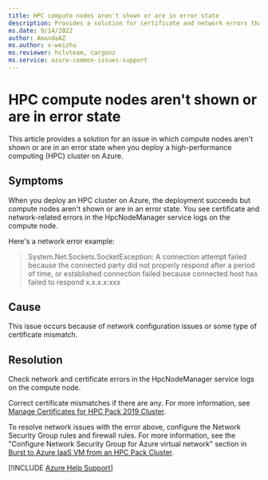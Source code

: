 ```yaml
--- 
title: HPC compute nodes aren't shown or are in error state
description: Provides a solution for certificate and network errors that occur when you deploy an HPC Pack cluster on Azure.
ms.date: 9/14/2022
author: AmandaAZ
ms.author: v-weizhu
ms.reviewer: hclvteam, cargonz
ms.service: azure-common-issues-support
---
```

# HPC compute nodes aren't shown or are in error state

This article provides a solution for an issue in which compute nodes aren't shown or are in an error state when you deploy a high-performance computing (HPC) cluster on Azure.

## Symptoms

When you deploy an HPC cluster on Azure, the deployment succeeds but compute nodes aren't shown or are in an error state. You see certificate and network-related errors in the HpcNodeManager service logs on the compute node.

Here's a network error example:

> System.Net.Sockets.SocketException: A connection attempt failed because the connected party did not properly respond after a period of time, or established connection failed because connected host has failed to respond x.x.x.x:xxx

## Cause

This issue occurs because of network configuration issues or some type of certificate mismatch.

## Resolution

Check network and certificate errors in the HpcNodeManager service logs on the compute node.

Correct certificate mismatches if there are any. For more information, see [Manage Certificates for HPC Pack 2019 Cluster](/powershell/high-performance-computing/manage-hpc-pack-certificates).

To resolve network issues with the error above, configure the Network Security Group rules and firewall rules. For more information, see the "Configure Network Security Group for Azure virtual network" section in [Burst to Azure IaaS VM from an HPC Pack Cluster](/powershell/high-performance-computing/hpcpack-burst-to-azure-iaas-nodes).

[!INCLUDE [Azure Help Support](../../includes/azure-help-support.md)]
